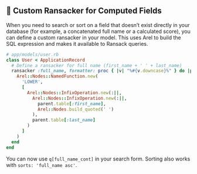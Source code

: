 ## 🔧 Custom Ransacker for Computed Fields
When you need to search or sort on a field that doesn’t exist directly in your database (for example, a concatenated full name or a calculated score), you can define a custom ransacker in your model. This uses Arel to build the SQL expression and makes it available to Ransack queries.

```ruby
# app/models/user.rb
class User < ApplicationRecord
  # Define a ransacker for full name (first_name + ' ' + last_name)
  ransacker :full_name, formatter: proc { |v| "%#{v.downcase}%" } do |parent|
    Arel::Nodes::NamedFunction.new(
      'LOWER',
      [
        Arel::Nodes::InfixOperation.new(:||,
          Arel::Nodes::InfixOperation.new(:||,
            parent.table[:first_name],
            Arel::Nodes.build_quoted(' ')
          ),
          parent.table[:last_name]
        )
      ]
    )
  end
end
``` 

You can now use `q[full_name_cont]` in your search form. Sorting also works with `sorts: 'full_name asc'`.